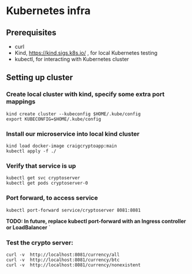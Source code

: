 # Kubernetes infra

## Prerequisites

* curl
* Kind, https://kind.sigs.k8s.io/ , for local Kubernetes testing
* kubectl, for interacting with Kubernetes cluster

## Setting up cluster

### Create local cluster with kind, specify some extra port mappings

```
kind create cluster --kubeconfig $HOME/.kube/config
export KUBECONFIG=$HOME/.kube/config
```


### Install our microservice into local kind cluster 

```
kind load docker-image craigcryptoapp:main
kubectl apply -f ./
```

### Verify that service is up
```
kubectl get svc cryptoserver
kubectl get pods cryptoserver-0
```

### Port forward, to access service
```
kubectl port-forward service/cryptoserver 8081:8081
```

**TODO: In future, replace kubectl port-forward with an Ingress controller or LoadBalancer**
`

### Test the crypto server:

```
curl -v  http://localhost:8081/currency/all
curl -v  http://localhost:8081/currency/btc
curl -v  http://localhost:8081/currency/nonexistent
```

```
